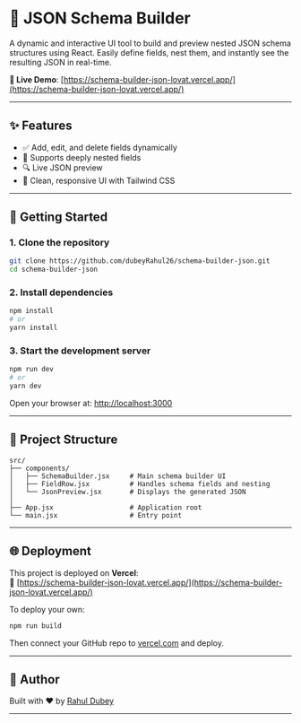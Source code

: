 # 🧩 JSON Schema Builder

A dynamic and interactive UI tool to build and preview nested JSON schema structures using React. Easily define fields, nest them, and instantly see the resulting JSON in real-time.

**🔗 Live Demo**: [https://schema-builder-json-lovat.vercel.app/](https://schema-builder-json-lovat.vercel.app/)

---

## ✨ Features

- ✅ Add, edit, and delete fields dynamically
- 🧬 Supports deeply nested fields
- 🔍 Live JSON preview
- 🎨 Clean, responsive UI with Tailwind CSS

---

## 🚀 Getting Started

### 1. Clone the repository

```bash
git clone https://github.com/dubeyRahul26/schema-builder-json.git
cd schema-builder-json
```

### 2. Install dependencies

```bash
npm install
# or
yarn install
```

### 3. Start the development server

```bash
npm run dev
# or
yarn dev
```

Open your browser at: [http://localhost:3000](http://localhost:3000)

---

## 🧠 Project Structure

```
src/
├── components/
│   ├── SchemaBuilder.jsx     # Main schema builder UI
│   ├── FieldRow.jsx          # Handles schema fields and nesting
│   └── JsonPreview.jsx       # Displays the generated JSON          
│
├── App.jsx                   # Application root
└── main.jsx                  # Entry point
```

---



## 🌐 Deployment

This project is deployed on **Vercel**:  
🔗 [https://schema-builder-json-lovat.vercel.app/](https://schema-builder-json-lovat.vercel.app/)

To deploy your own:
```bash
npm run build
```
Then connect your GitHub repo to [vercel.com](https://vercel.com) and deploy.

---

## 🙌 Author

Built with ❤️ by [Rahul Dubey](https://github.com/dubeyRahul26)

---


